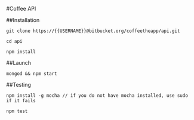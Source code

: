 #Coffee API

##Installation

    git clone https://{{USERNAME}}@bitbucket.org/coffeetheapp/api.git

    cd api

    npm install

##Launch

    mongod && npm start

##Testing

    npm install -g mocha // if you do not have mocha installed, use sudo if it fails

    npm test
